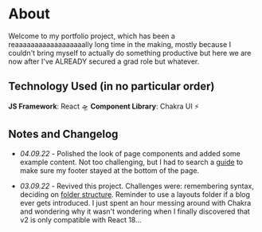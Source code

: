 # About
Welcome to my portfolio project, which has been a reaaaaaaaaaaaaaaaaaally long time in the making, mostly because I couldn't bring myself to actually do something productive but here we are now after I've ALREADY secured a grad role but whatever.

## Technology Used (in no particular order)
**JS Framework**: React 🛸
**Component Library**: Chakra UI ⚡

## Notes and Changelog
- *04.09.22* - Polished the look of page components and added some example content. Not too challenging, but I had to search a [guide](https://dev.to/gedalyakrycer/ohsnap-this-how-to-pin-footers-in-react-3k1k) to make sure my footer stayed at the bottom of the page.

- *03.09.22* - Revived this project. Challenges were: remembering syntax, deciding on [folder structure](https://infinum.com/handbook/frontend/react/project-structure). Reminder to use a layouts folder if a blog ever gets introduced. I just spent an hour messing around with Chakra and wondering why it wasn't wondering when I finally discovered that v2 is only compatible with React 18...